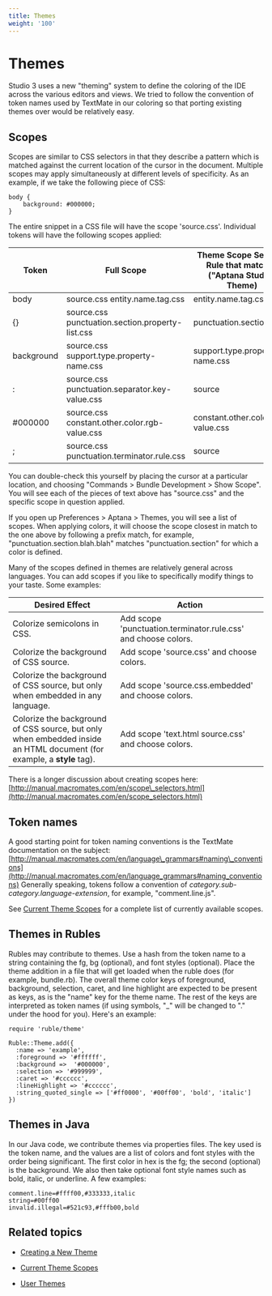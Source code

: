 ```yaml
---
title: Themes
weight: '100'
---
```


# Themes

Studio 3 uses a new "theming" system to define the coloring of the IDE across the various editors and views. We tried to follow the convention of token names used by TextMate in our coloring so that porting existing themes over would be relatively easy.

## Scopes

Scopes are similar to CSS selectors in that they describe a pattern which is matched against the current location of the cursor in the document. Multiple scopes may apply simultaneously at different levels of specificity. As an example, if we take the following piece of CSS:

```
body {
    background: #000000;
}
```

The entire snippet in a CSS file will have the scope 'source.css'. Individual tokens will have the following scopes applied:

| Token | Full Scope | Theme Scope Selector Rule that matches ("Aptana Studio" Theme) |
| --- | --- | --- |
| body | source.css entity.name.tag.css | entity.name.tag.css |
| {} | source.css punctuation.section.property-list.css | punctuation.section |
| background | source.css support.type.property-name.css | support.type.property-name.css |
| : | source.css punctuation.separator.key-value.css | source |
| #000000 | source.css constant.other.color.rgb-value.css | constant.other.color.rgb-value.css |
| ; | source.css punctuation.terminator.rule.css | source |

You can double-check this yourself by placing the cursor at a particular location, and choosing "Commands > Bundle Development > Show Scope". You will see each of the pieces of text above has "source.css" and the specific scope in question applied.

If you open up Preferences > Aptana > Themes, you will see a list of scopes. When applying colors, it will choose the scope closest in match to the one above by following a prefix match, for example, "punctuation.section.blah.blah" matches "punctuation.section" for which a color is defined.

Many of the scopes defined in themes are relatively general across languages. You can add scopes if you like to specifically modify things to your taste. Some examples:

| Desired Effect | Action |
| --- | --- |
| Colorize semicolons in CSS. | Add scope 'punctuation.terminator.rule.css' and choose colors. |
| Colorize the background of CSS source. | Add scope 'source.css' and choose colors. |
| Colorize the background of CSS source, but only when embedded in any language. | Add scope 'source.css.embedded' and choose colors. |
| Colorize the background of CSS source, but only when embedded inside an HTML document (for example, a **style** tag). | Add scope 'text.html source.css' and choose colors. |

There is a longer discussion about creating scopes here: [http://manual.macromates.com/en/scope\_selectors.html](http://manual.macromates.com/en/scope_selectors.html)

## Token names

A good starting point for token naming conventions is the TextMate documentation on the subject: [http://manual.macromates.com/en/language\_grammars#naming\_conventions](http://manual.macromates.com/en/language_grammars#naming_conventions)
Generally speaking, tokens follow a convention of _category.sub-category.language-extension_, for example, "comment.line.js".

See [Current Theme Scopes](/guide/Axway_Appcelerator_Studio/Axway_Appcelerator_Studio_Guide/Customizing_Studio/Themes/Current_Theme_Scopes/) for a complete list of currently available scopes.

## Themes in Rubles

Rubles may contribute to themes. Use a hash from the token name to a string containing the fg, bg (optional), and font styles (optional). Place the theme addition in a file that will get loaded when the ruble does (for example, bundle.rb). The overall theme color keys of foreground, background, selection, caret, and line highlight are expected to be present as keys, as is the "name" key for the theme name. The rest of the keys are interpreted as token names (if using symbols, "\_" will be changed to "." under the hood for you). Here's an example:

```
require 'ruble/theme'

Ruble::Theme.add({
  :name => 'example',
  :foreground => '#ffffff',
  :background =>  '#000000',
  :selection => '#999999',
  :caret => '#cccccc',
  :lineHighlight => '#cccccc',
  :string_quoted_single => ['#ff0000', '#00ff00', 'bold', 'italic']
})
```

## Themes in Java

In our Java code, we contribute themes via properties files. The key used is the token name, and the values are a list of colors and font styles with the order being significant. The first color in hex is the fg; the second (optional) is the background. We also then take optional font style names such as bold, italic, or underline. A few examples:

```
comment.line=#ffff00,#333333,italic
string=#00ff00
invalid.illegal=#521c93,#fffb00,bold
```

## Related topics

* [Creating a New Theme](/guide/Axway_Appcelerator_Studio/Axway_Appcelerator_Studio_Guide/Customizing_Studio/Themes/Creating_a_New_Theme/)

* [Current Theme Scopes](/guide/Axway_Appcelerator_Studio/Axway_Appcelerator_Studio_Guide/Customizing_Studio/Themes/Current_Theme_Scopes/)

* [User Themes](/guide/Axway_Appcelerator_Studio/Axway_Appcelerator_Studio_Guide/Customizing_Studio/Themes/User_Themes/)
